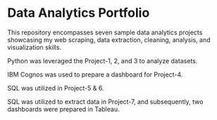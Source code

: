 # Data Analytics Portfolio

This repository encompasses seven sample data analytics projects showcasing my web scraping, data extraction, cleaning, analysis, and visualization skills.

Python was leveraged the Project-1, 2, and 3 to analyze datasets. 

IBM Cognos was used to prepare a dashboard for Project-4. 

SQL was utilized in Project-5 & 6. 

SQL was utilized to extract data in Project-7, and subsequently, two dashboards were prepared in Tableau.




